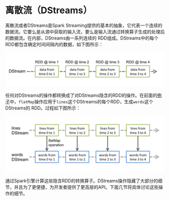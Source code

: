 # 离散流（DStreams）

离散流或者DStreams是Spark Streaming提供的基本的抽象，它代表一个连续的数据流。它要么是从源中获取的输入流，要么是输入流通过转换算子生成的处理后的数据流。在内部，DStreams由一系列连续的
RDD组成。DStreams中的每个RDD都包含确定时间间隔内的数据，如下图所示：

![DStreams](../../img/streaming-dstream.png)

任何对DStreams的操作都转换成了对DStreams隐含的RDD的操作。在前面的[例子](../a-quick-example.md)中，`flatMap`操作应用于`lines`这个DStreams的每个RDD，生成`words`这个DStreams的
RDD。过程如下图所示：

![DStreams](../../img/streaming-dstream-ops.png)

通过Spark引擎计算这些隐含RDD的转换算子。DStreams操作隐藏了大部分的细节，并且为了更便捷，为开发者提供了更高层的API。下面几节将具体讨论这些操作的细节。
